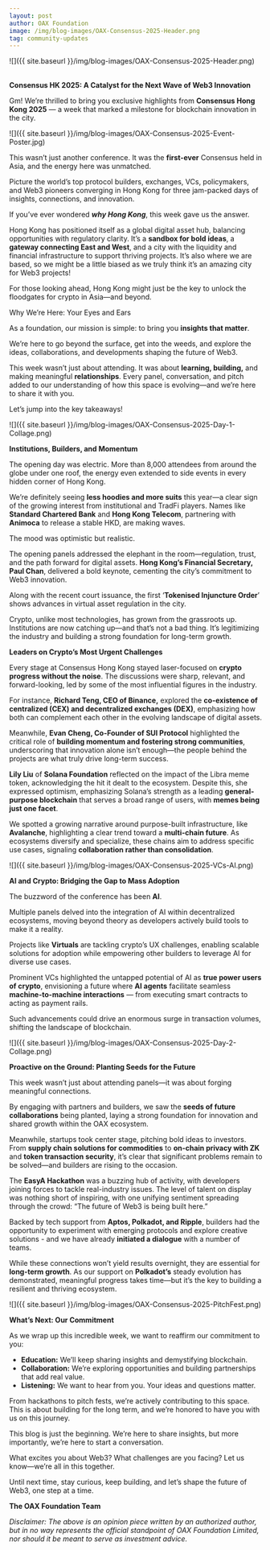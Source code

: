```yaml
---
layout: post
author: OAX Foundation
image: /img/blog-images/OAX-Consensus-2025-Header.png
tag: community-updates
---
```


![]({{ site.baseurl }}/img/blog-images/OAX-Consensus-2025-Header.png)

<br><b>Consensus HK 2025: A Catalyst for the Next Wave of Web3 Innovation</b>

Gm! We’re thrilled to bring you exclusive highlights from <b>Consensus Hong Kong 2025</b> — a week that marked a milestone for blockchain innovation in the city. 

![]({{ site.baseurl }}/img/blog-images/OAX-Consensus-2025-Event-Poster.jpg)

This wasn’t just another conference. It was the <b>first-ever</b> Consensus held in Asia, and the energy here was unmatched.
 
Picture the world’s top protocol builders, exchanges, VCs, policymakers, and Web3 pioneers converging in Hong Kong for three jam-packed days of insights, connections, and innovation.

If you’ve ever wondered <b><i>why Hong Kong</b></i>, this week gave us the answer. 

Hong Kong has positioned itself as a global digital asset hub, balancing opportunities with regulatory clarity. It’s a <b>sandbox for bold ideas</b>, a <b>gateway connecting East and West</b>, and a city with the liquidity and financial infrastructure to support thriving projects. It’s also where we are based, so we might be a little biased as we truly think it’s an amazing city for Web3 projects! 

For those looking ahead, Hong Kong might just be the key to unlock the floodgates for crypto in Asia—and beyond.

Why We’re Here: Your Eyes and Ears

As a foundation, our mission is simple: to bring you <b>insights that matter</b>. 

We’re here to go beyond the surface, get into the weeds, and explore the ideas, collaborations, and developments shaping the future of Web3.

This week wasn’t just about attending. It was about <b>learning, building,</b> and making meaningful <b>relationships</b>. Every panel, conversation, and pitch added to our understanding of how this space is evolving—and we’re here to share it with you.

Let’s jump into the key takeaways!

![]({{ site.baseurl }}/img/blog-images/OAX-Consensus-2025-Day-1-Collage.png)

<b>Institutions, Builders, and Momentum</b>

The opening day was electric. More than 8,000 attendees from around the globe under one roof, the energy even extended to side events in every hidden corner of Hong Kong. 

We’re definitely seeing <b>less hoodies and more suits</b> this year—a clear sign of the growing interest from institutional and TradFi players. Names like <b>Standard Chartered Bank</b> and <b>Hong Kong Telecom</b>, partnering with <b>Animoca</b> to release a stable HKD, are making waves.

The mood was optimistic but realistic. 

The opening panels addressed the elephant in the room—regulation, trust, and the path forward for digital assets. <b>Hong Kong’s Financial Secretary, Paul Chan</b>, delivered a bold keynote, cementing the city’s commitment to Web3 innovation. 

Along with the recent court issuance, the first ‘<b>Tokenised Injuncture Order</b>’ shows advances in virtual asset regulation in the city. 

Crypto, unlike most technologies, has grown from the grassroots up. Institutions are now catching up—and that’s not a bad thing. It’s legitimizing the industry and building a strong foundation for long-term growth.

<b>Leaders on Crypto’s Most Urgent Challenges</b>

Every stage at Consensus Hong Kong stayed laser-focused on <b>crypto progress without the noise</b>. The discussions were sharp, relevant, and forward-looking, led by some of the most influential figures in the industry.

For instance, <b>Richard Teng, CEO of Binance,</b> explored the <b>co-existence of centralized (CEX) and decentralized exchanges (DEX)</b>, emphasizing how both can complement each other in the evolving landscape of digital assets. 

Meanwhile, <b>Evan Cheng, Co-Founder of SUI Protocol</b> highlighted the critical role of <b>building momentum and fostering strong communities</b>, underscoring that innovation alone isn’t enough—the people behind the projects are what truly drive long-term success.

<b>Lily Liu</b> of <b>Solana Foundation</b> reflected on the impact of the Libra meme token, acknowledging the hit it dealt to the ecosystem. Despite this, she expressed optimism, emphasizing Solana’s strength as a leading <b>general-purpose blockchain</b> that serves a broad range of users, with <b>memes being just one facet</b>.

We spotted a growing narrative around purpose-built infrastructure, like <b>Avalanche</b>, highlighting a clear trend toward a <b>multi-chain future</b>. As ecosystems diversify and specialize, these chains aim to address specific use cases, signaling <b>collaboration rather than consolidation</b>.

![]({{ site.baseurl }}/img/blog-images/OAX-Consensus-2025-VCs-AI.png)

<b>AI and Crypto: Bridging the Gap to Mass Adoption</b>

The buzzword of the conference has been <b>AI</b>. 

Multiple panels delved into the integration of AI within decentralized ecosystems, moving beyond theory as developers actively build tools to make it a reality. 

Projects like <b>Virtuals</b> are tackling crypto’s UX challenges, enabling scalable solutions for adoption while empowering other builders to leverage AI for diverse use cases.

Prominent VCs highlighted the untapped potential of AI as <b>true power users of crypto</b>, envisioning a future where <b>AI agents</b> facilitate seamless <b>machine-to-machine interactions</b> — from executing smart contracts to acting as payment rails. 

Such advancements could drive an enormous surge in transaction volumes, shifting the landscape of blockchain.

![]({{ site.baseurl }}/img/blog-images/OAX-Consensus-2025-Day-2-Collage.png)

<b>Proactive on the Ground: Planting Seeds for the Future</b>

This week wasn’t just about attending panels—it was about forging meaningful connections. 

By engaging with partners and builders, we saw the <b>seeds of future collaborations</b> being planted, laying a strong foundation for innovation and shared growth within the OAX ecosystem.

Meanwhile, startups took center stage, pitching bold ideas to investors. From <b>supply chain solutions for commodities</b> to <b>on-chain privacy with ZK</b> and <b>token transaction security</b>, it’s clear that significant problems remain to be solved—and builders are rising to the occasion.

The <b>EasyA Hackathon</b> was a buzzing hub of activity, with developers joining forces to tackle real-industry issues. The level of talent on display was nothing short of inspiring, with one unifying sentiment spreading through the crowd: “The future of Web3 is being built here.” 

Backed by tech support from <b>Aptos, Polkadot, and Ripple</b>, builders had the opportunity to experiment with emerging protocols and explore creative solutions - and we have already <b>initiated a dialogue</b> with a number of teams. 

While these connections won’t yield results overnight, they are essential for <b>long-term growth</b>. As our support on <b>Polkadot’s</b> steady evolution has demonstrated, meaningful progress takes time—but it’s the key to building a resilient and thriving ecosystem.

![]({{ site.baseurl }}/img/blog-images/OAX-Consensus-2025-PitchFest.png)

<b>What’s Next: Our Commitment</b>

As we wrap up this incredible week, we want to reaffirm our commitment to you:
- <b>Education:</b> We’ll keep sharing insights and demystifying blockchain.
- <b>Collaboration:</b> We’re exploring opportunities and building partnerships that add real value.
- <b>Listening:</b> We want to hear from you. Your ideas and questions matter.

From hackathons to pitch fests, we’re actively contributing to this space. This is about building for the long term, and we’re honored to have you with us on this journey.

This blog is just the beginning. We’re here to share insights, but more importantly, we’re here to start a conversation.

What excites you about Web3? What challenges are you facing? Let us know—we’re all in this together.

Until next time, stay curious, keep building, and let’s shape the future of Web3, one step at a time.

<b>The OAX Foundation Team</b>

<i>Disclaimer: The above is an opinion piece written by an authorized author, but in no way represents the official standpoint of OAX Foundation Limited, nor should it be meant to serve as investment advice.</i>

